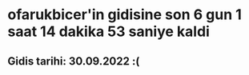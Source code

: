 # ofarukbicer'in gidisine son 6 gun 1 saat 14 dakika 53 saniye kaldi

## Gidis tarihi: 30.09.2022 :(